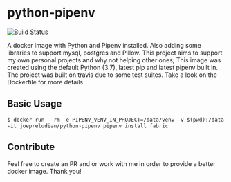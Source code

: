 # python-pipenv

[![Build Status](https://travis-ci.org/joepreludian/python-pipenv.svg?branch=master)](https://travis-ci.org/joepreludian/python-pipenv)

A docker image with Python and Pipenv installed. Also adding some libraries to support mysql, postgres and Pillow. This project aims to support my own personal projects and why not helping other ones; This image was created using the default Python (3.7), latest pip and latest pipenv built in.
The project was built on travis due to some test suites. Take a look on the Dockerfile for more details.

## Basic Usage

    $ docker run --rm -e PIPENV_VENV_IN_PROJECT=/data/venv -v $(pwd):/data -it joepreludian/python-pipenv pipenv install fabric

## Contribute

Feel free to create an PR and or work with me in order to provide a better docker image.
Thank you!
